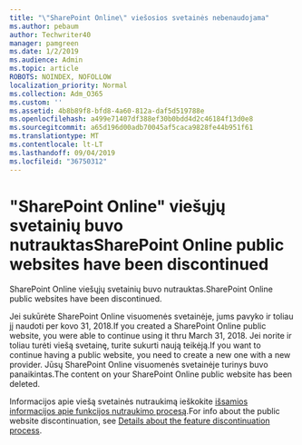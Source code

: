 ```yaml
---
title: "\"SharePoint Online\" viešosios svetainės nebenaudojama"
ms.author: pebaum
author: Techwriter40
manager: pamgreen
ms.date: 1/2/2019
ms.audience: Admin
ms.topic: article
ROBOTS: NOINDEX, NOFOLLOW
localization_priority: Normal
ms.collection: Adm_O365
ms.custom: ''
ms.assetid: 4b8b89f8-bfd8-4a60-812a-daf5d519788e
ms.openlocfilehash: a499e71407df388ef30b0bdd4d2c46184f13d0e8
ms.sourcegitcommit: a65d196d00adb70045af5caca9828fe44b951f61
ms.translationtype: MT
ms.contentlocale: lt-LT
ms.lasthandoff: 09/04/2019
ms.locfileid: "36750312"
---
```

# <a name="sharepoint-online-public-websites-have-been-discontinued"></a><span data-ttu-id="bb9b9-102">"SharePoint Online" viešųjų svetainių buvo nutrauktas</span><span class="sxs-lookup"><span data-stu-id="bb9b9-102">SharePoint Online public websites have been discontinued</span></span>

<span data-ttu-id="bb9b9-103">SharePoint Online viešųjų svetainių buvo nutrauktas.</span><span class="sxs-lookup"><span data-stu-id="bb9b9-103">SharePoint Online public websites have been discontinued.</span></span>

<span data-ttu-id="bb9b9-104">Jei sukūrėte SharePoint Online visuomenės svetainėje, jums pavyko ir toliau jį naudoti per kovo 31, 2018.</span><span class="sxs-lookup"><span data-stu-id="bb9b9-104">If you created a SharePoint Online public website, you were able to continue using it thru March 31, 2018.</span></span> <span data-ttu-id="bb9b9-105">Jei norite ir toliau turėti viešą svetainę, turite sukurti naują teikėją.</span><span class="sxs-lookup"><span data-stu-id="bb9b9-105">If you want to continue having a public website, you need to create a new one with a new provider.</span></span> <span data-ttu-id="bb9b9-106">Jūsų SharePoint Online visuomenės svetainėje turinys buvo panaikintas.</span><span class="sxs-lookup"><span data-stu-id="bb9b9-106">The content on your SharePoint Online public website has been deleted.</span></span>

<span data-ttu-id="bb9b9-107">Informacijos apie viešą svetainės nutraukimą ieškokite [išsamios informacijos apie funkcijos nutraukimo procesą](https://go.microsoft.com/fwlink/?linkid=866980).</span><span class="sxs-lookup"><span data-stu-id="bb9b9-107">For info about the public website discontinuation, see [Details about the feature discontinuation process](https://go.microsoft.com/fwlink/?linkid=866980).</span></span>
